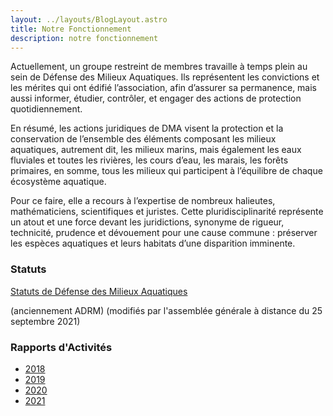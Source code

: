 ```yaml
---
layout: ../layouts/BlogLayout.astro
title: Notre Fonctionnement
description: notre fonctionnement
---
```


Actuellement, un groupe restreint de membres travaille à temps plein au sein de Défense des Milieux Aquatiques. Ils représentent les convictions et les mérites qui ont édifié l’association, afin d’assurer sa permanence, mais aussi informer, étudier, contrôler, et engager des actions de protection quotidiennement.

En résumé, les actions juridiques de DMA visent la protection et la conservation de l’ensemble des éléments composant les milieux aquatiques, autrement dit, les milieux marins, mais également les eaux fluviales et toutes les rivières, les cours d’eau, les marais, les forêts primaires, en somme, tous les milieux qui participent à l’équilibre de chaque écosystème aquatique.

Pour ce faire, elle a recours à l’expertise de nombreux halieutes, mathématiciens, scientifiques et juristes. Cette pluridisciplinarité représente un atout et une force devant les juridictions, synonyme de rigueur, technicité, prudence et dévouement pour une cause commune : préserver les espèces aquatiques et leurs habitats d’une disparition imminente.

### Statuts

[Statuts de Défense des Milieux Aquatiques](/statuts)

(anciennement ADRM) (modifiés par l'assemblée générale à distance du 25 septembre 2021)

### Rapports d'Activités

*   [2018](/historique/2018)
*   [2019](/historique/2019)
*   [2020](/historique/2020)
*   [2021](/historique/2021)
